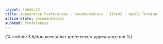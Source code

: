 ```yaml
---
layout: subdoc33
title: Appearance Preferences - Documentation - iTerm2 - macOS Terminal Replacement
active-state: documentation
subhead: Preferences
---
```

{% include 3.5/documentation-preferences-appearance.md %}
